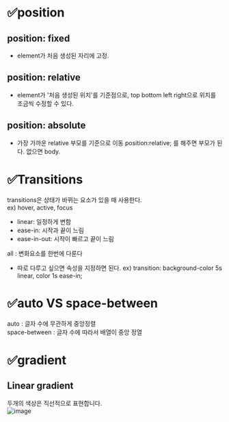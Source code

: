 # ✅position

## position: fixed
- element가 처음 생성된 자리에 고정.

## position: relative
- element가 '처음 생성된 위치'를 기준점으로, top bottom left right으로 위치를 조금씩 수정할 수 있다.

## position: absolute
- 가장 가까운 relative 부모를 기준으로 이동 position:relative; 를 해주면 부모가 된다. 없으면 body.

# ✅Transitions
transitions은 상태가 바뀌는 요소가 있을 때 사용한다.</br>
ex) hover, active, focus
- linear: 일정하게 변함
- ease-in: 시작과 끝이 느림
- ease-in-out: 시작이 빠르고 끝이 느림

all : 변화요소를 한번에 다룬다
- 따로 다루고 싶으면 속성을 지정하면 된다.
ex) transition: background-color 5s linear, color 1s ease-in;


# ✅auto VS space-between

auto : 글자 수에 무관하게 중앙정렬<br/>
space-between : 글자 수에 따라서 배열이 중앙 정열

# ✅gradient

## Linear gradient
두개의 색상은 직선적으로 표현합니다.<br/>
![image](https://user-images.githubusercontent.com/56478474/194892230-937e9ccd-eec9-4aa4-b557-c8d1fd3deaa1.png)

